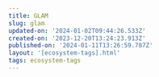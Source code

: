 ```yaml
---
title: GLAM
slug: glam
updated-on: '2024-01-02T09:44:26.533Z'
created-on: '2023-12-20T13:24:23.913Z'
published-on: '2024-01-11T13:26:59.787Z'
layout: '[ecosystem-tags].html'
tags: ecosystem-tags
---
```




